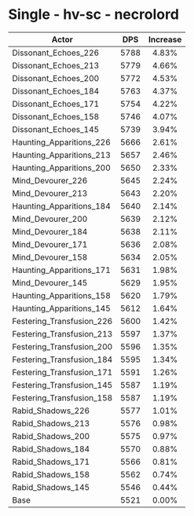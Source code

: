 # Single - hv-sc - necrolord
| Actor | DPS | Increase |
|---|:---:|:---:|
|Dissonant_Echoes_226|5788|4.83%|
|Dissonant_Echoes_213|5779|4.66%|
|Dissonant_Echoes_200|5772|4.53%|
|Dissonant_Echoes_184|5763|4.37%|
|Dissonant_Echoes_171|5754|4.22%|
|Dissonant_Echoes_158|5746|4.07%|
|Dissonant_Echoes_145|5739|3.94%|
|Haunting_Apparitions_226|5666|2.61%|
|Haunting_Apparitions_213|5657|2.46%|
|Haunting_Apparitions_200|5650|2.33%|
|Mind_Devourer_226|5645|2.24%|
|Mind_Devourer_213|5643|2.20%|
|Haunting_Apparitions_184|5640|2.14%|
|Mind_Devourer_200|5639|2.12%|
|Mind_Devourer_184|5638|2.11%|
|Mind_Devourer_171|5636|2.08%|
|Mind_Devourer_158|5634|2.05%|
|Haunting_Apparitions_171|5631|1.98%|
|Mind_Devourer_145|5629|1.95%|
|Haunting_Apparitions_158|5620|1.79%|
|Haunting_Apparitions_145|5612|1.64%|
|Festering_Transfusion_226|5600|1.42%|
|Festering_Transfusion_213|5597|1.37%|
|Festering_Transfusion_200|5596|1.35%|
|Festering_Transfusion_184|5595|1.34%|
|Festering_Transfusion_171|5591|1.26%|
|Festering_Transfusion_145|5587|1.19%|
|Festering_Transfusion_158|5587|1.19%|
|Rabid_Shadows_226|5577|1.01%|
|Rabid_Shadows_213|5576|0.98%|
|Rabid_Shadows_200|5575|0.97%|
|Rabid_Shadows_184|5570|0.88%|
|Rabid_Shadows_171|5566|0.81%|
|Rabid_Shadows_158|5562|0.74%|
|Rabid_Shadows_145|5546|0.44%|
|Base|5521|0.00%|
